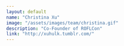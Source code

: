 ```yaml
---
layout: default
name: "Christina Xu"
image: "/assets/images/team/christina.gif"
description: "Co-Founder of ROFLCon"
link: "http://xuhulk.tumblr.com/"
---
```

